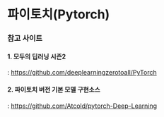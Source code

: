 # 파이토치(Pytorch)

### 참고 사이트

#### 1. 모두의 딥러닝 시즌2
: https://github.com/deeplearningzerotoall/PyTorch  


#### 2. 파이토치 버전 기본 모델 구현소스
: https://github.com/Atcold/pytorch-Deep-Learning  
